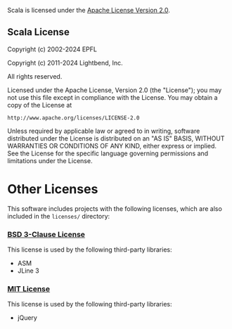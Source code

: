 Scala is licensed under the [Apache License Version 2.0](https://www.apache.org/licenses/LICENSE-2.0).

## Scala License

Copyright (c) 2002-2024 EPFL

Copyright (c) 2011-2024 Lightbend, Inc.

All rights reserved.

Licensed under the Apache License, Version 2.0 (the "License");
you may not use this file except in compliance with the License.
You may obtain a copy of the License at

    http://www.apache.org/licenses/LICENSE-2.0

Unless required by applicable law or agreed to in writing, software
distributed under the License is distributed on an "AS IS" BASIS,
WITHOUT WARRANTIES OR CONDITIONS OF ANY KIND, either express or implied.
See the License for the specific language governing permissions and
limitations under the License.

# Other Licenses

This software includes projects with the following licenses,
which are also included in the `licenses/` directory:

### [BSD 3-Clause License](http://opensource.org/licenses/BSD-3-Clause)
This license is used by the following third-party libraries:

  * ASM
  * JLine 3

### [MIT License](http://www.opensource.org/licenses/MIT)
This license is used by the following third-party libraries:

  * jQuery
